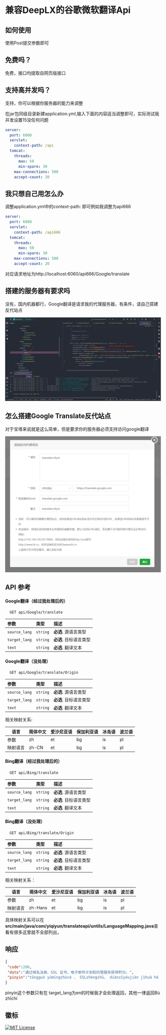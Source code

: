 # 兼容DeepLX的谷歌微软翻译Api



## 如何使用

使用Post提交参数即可

## 免费吗？

免费，接口均提取自网页版接口

## 支持高并发吗？

支持，你可以根据你服务器的能力来调整

在jar包同级目录新建application.yml,输入下面的内容适当调整即可，实际测试我并发设置15没任何问题

```yaml
server:
  port: 6060
  servlet:
    context-path: /api
  tomcat:
    threads:
      max: 50
      min-spare: 30
    max-connections: 500
    accept-count: 20
```

## 我只想自己用怎么办

调整application.yml中的context-path: 即可例如我调整为api666

```yaml
server:
  port: 6060
  servlet:
    context-path: /api666
  tomcat:
    threads:
      max: 50
      min-spare: 30
    max-connections: 500
    accept-count: 20
```

对应请求地址为http://localhost:6060/api666/Google/translate

## 搭建的服务器有要求吗

没有，国内机器都行，Google翻译是请求我的代理服务器，有条件，请自己搭建反代站点

![image-20241109140617001](./assets/image-20241109140617001.png)

## 怎么搭建Google Translate反代站点

对于宝塔来说就是这么简单，但是要求你的服务器必须支持访问google翻译

![image-20241109140824814](./assets/image-20241109140824814.png)

## API 参考

#### Google翻译（经过我处理后的）

```http
  GET api/Google/translate
```

| 参数 | 类型     | 描述                |
| :-------- | :------- | :------------------------- |
| `source_lang` | `string` | **必选**. 源语言类型 |
| `target_lang` | `string` | **必选**. 目标语言类型 |
| `text` | `string` | **必选**. 翻译文本 |

#### Google翻译（没处理）

```http
  GET api/Google/translate/Origin
```

| 参数 | 类型     | 描述                |
| :-------- | :------- | :------------------------- |
| `source_lang` | `string` | **必选**. 源语言类型 |
| `target_lang` | `string` | **必选**. 目标语言类型 |
| `text` | `string` | **必选**. 翻译文本 |

相关映射关系:

| 语言     | 简体中文 | 爱沙尼亚语 | 保加利亚语 | 冰岛语 | 波兰语 |
| -------- | -------- | ---------- | ---------- | ------ | ------ |
| 参数     | zh       | et         | bg         | is     | pl     |
| 映射语言 | zh-CN    | et         | bg         | is     | pl     |


#### Bing翻译（经过我处理后的）

```http
  GET api/Bing/translate
```

| 参数 | 类型     | 描述                |
| :-------- | :------- | :------------------------- |
| `source_lang` | `string` | **必选**. 源语言类型 |
| `target_lang` | `string` | **必选**. 目标语言类型 |
| `text` | `string` | **必选**. 翻译文本 |

#### Bing翻译（没处理）

```http
  GET api/Bing/translate/Origin
```

| 参数 | 类型     | 描述                |
| :-------- | :------- | :------------------------- |
| `source_lang` | `string` | **必选**. 源语言类型 |
| `target_lang` | `string` | **必选**. 目标语言类型 |
| `text` | `string` | **必选**. 翻译文本 |

相关映射关系：

| 语言     | 简体中文 | 爱沙尼亚语 | 保加利亚语 | 冰岛语 | 波兰语 |
| -------- | -------- | ---------- | ---------- | ------ | ------ |
| 参数     | zh       | et         | bg         | is     | pl     |
| 映射语言 | zh-Hans  | et         | bg         | is     | pl     |

具体映射关系可以在**src/main/java/com/yiqiyun/translateapi/untils/LanguageMapping.java**查看有很多这里就不全部列出，

## 响应

```json
{
 "code":200,
 "data":"通过域名注册、SSL 证书、电子邮件计划和托管服务获得积分。",
 "pinyin":"tōngguò yùmíngzhùcè 、 SSLzhèngshū、 diànzǐyóujiàn jìhuà hé tuōguǎnfúwù huòdé jīfēn。"
}
```

pinyin这个参数只有在 target_lang为en的时候我才会处理返回，其他一律返回Bù zhīchí

## 徽标

[![MIT License](https://img.shields.io/badge/License-MIT-green.svg)](https://choosealicense.com/licenses/mit/)
